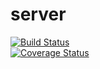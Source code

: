 # server
[![Build Status](https://travis-ci.com/taller-ii-grupo-2/server.svg?branch=master)](https://travis-ci.com/taller-ii-grupo-2/server)<br>
[![Coverage Status](https://coveralls.io/repos/github/taller-ii-grupo-2/server/badge.svg?branch=master)](https://coveralls.io/github/taller-ii-grupo-2/server?branch=master)
